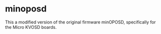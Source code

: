 # minoposd

This a modified version of the original firmware minOPOSD, specifically for the Micro KVOSD boards.